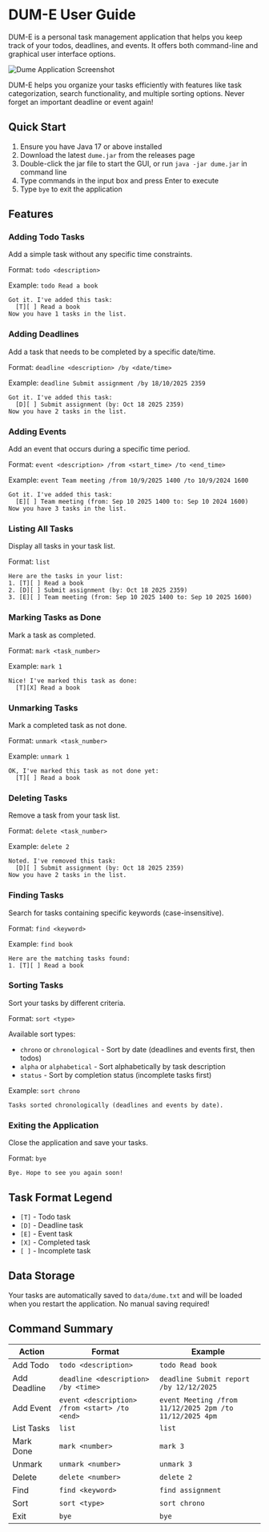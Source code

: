 # DUM-E User Guide

DUM-E is a personal task management application that helps you keep track of your todos, deadlines, and events. It offers both command-line and graphical user interface options.

![Dume Application Screenshot](Ui.png)

DUM-E helps you organize your tasks efficiently with features like task categorization, search functionality, and multiple sorting options. Never forget an important deadline or event again!

## Quick Start

1. Ensure you have Java 17 or above installed
2. Download the latest `dume.jar` from the releases page
3. Double-click the jar file to start the GUI, or run `java -jar dume.jar` in command line
4. Type commands in the input box and press Enter to execute
5. Type `bye` to exit the application

## Features

### Adding Todo Tasks

Add a simple task without any specific time constraints.

Format: `todo <description>`

Example: `todo Read a book`

```
Got it. I've added this task:
  [T][ ] Read a book
Now you have 1 tasks in the list.
```

### Adding Deadlines

Add a task that needs to be completed by a specific date/time.

Format: `deadline <description> /by <date/time>`

Example: `deadline Submit assignment /by 18/10/2025 2359`

```
Got it. I've added this task:
  [D][ ] Submit assignment (by: Oct 18 2025 2359)
Now you have 2 tasks in the list.
```

### Adding Events

Add an event that occurs during a specific time period.

Format: `event <description> /from <start_time> /to <end_time>`

Example: `event Team meeting /from 10/9/2025 1400 /to 10/9/2024 1600`

```
Got it. I've added this task:
  [E][ ] Team meeting (from: Sep 10 2025 1400 to: Sep 10 2024 1600)
Now you have 3 tasks in the list.
```

### Listing All Tasks

Display all tasks in your task list.

Format: `list`

```
Here are the tasks in your list:
1. [T][ ] Read a book
2. [D][ ] Submit assignment (by: Oct 18 2025 2359)
3. [E][ ] Team meeting (from: Sep 10 2025 1400 to: Sep 10 2025 1600)
```

### Marking Tasks as Done

Mark a task as completed.

Format: `mark <task_number>`

Example: `mark 1`

```
Nice! I've marked this task as done:
  [T][X] Read a book
```

### Unmarking Tasks

Mark a completed task as not done.

Format: `unmark <task_number>`

Example: `unmark 1`

```
OK, I've marked this task as not done yet:
  [T][ ] Read a book
```

### Deleting Tasks

Remove a task from your task list.

Format: `delete <task_number>`

Example: `delete 2`

```
Noted. I've removed this task:
  [D][ ] Submit assignment (by: Oct 18 2025 2359)
Now you have 2 tasks in the list.
```

### Finding Tasks

Search for tasks containing specific keywords (case-insensitive).

Format: `find <keyword>`

Example: `find book`

```
Here are the matching tasks found:
1. [T][ ] Read a book
```

### Sorting Tasks

Sort your tasks by different criteria.

Format: `sort <type>`

Available sort types:
- `chrono` or `chronological` - Sort by date (deadlines and events first, then todos)
- `alpha` or `alphabetical` - Sort alphabetically by task description
- `status` - Sort by completion status (incomplete tasks first)

Example: `sort chrono`

```
Tasks sorted chronologically (deadlines and events by date).
```

### Exiting the Application

Close the application and save your tasks.

Format: `bye`

```
Bye. Hope to see you again soon!
```

## Task Format Legend

- `[T]` - Todo task
- `[D]` - Deadline task  
- `[E]` - Event task
- `[X]` - Completed task
- `[ ]` - Incomplete task

## Data Storage

Your tasks are automatically saved to `data/dume.txt` and will be loaded when you restart the application. No manual saving required!

## Command Summary

| Action | Format | Example                                                 |
|--------|--------|---------------------------------------------------------|
| Add Todo | `todo <description>` | `todo Read book`                                        |
| Add Deadline | `deadline <description> /by <time>` | `deadline Submit report /by 12/12/2025`                 |
| Add Event | `event <description> /from <start> /to <end>` | `event Meeting /from 11/12/2025 2pm /to 11/12/2025 4pm` |
| List Tasks | `list` | `list`                                                  |
| Mark Done | `mark <number>` | `mark 3`                                                |
| Unmark | `unmark <number>` | `unmark 3`                                              |
| Delete | `delete <number>` | `delete 2`                                              |
| Find | `find <keyword>` | `find assignment`                                       |
| Sort | `sort <type>` | `sort chrono`                                           |
| Exit | `bye` | `bye`                                                   |